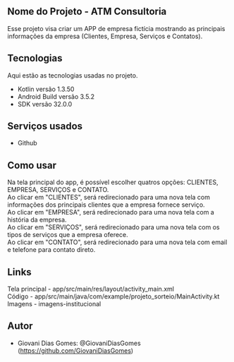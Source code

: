 ## Nome do Projeto - ATM Consultoria

Esse projeto visa criar um APP de empresa fictícia mostrando as principais informações
da empresa (Clientes, Empresa, Serviços e Contatos).

## Tecnologias 
 
Aqui estão as tecnologias usadas no projeto.
 
* Kotlin versão  1.3.50
* Android Build versão  3.5.2
* SDK versão  32.0.0
 
 
## Serviços usados
 
* Github
 
 
## Como usar
 
Na tela principal do app, é possível escolher quatros opções: CLIENTES, EMPRESA, SERVIÇOS e CONTATO.  
Ao clicar em "CLIENTES", será redirecionado para uma nova tela com informações dos principais clientes
que a empresa fornece serviço.  
Ao clicar em "EMPRESA", será redirecionado para uma nova tela com a história da empresa.  
Ao clicar em "SERVIÇOS", será redirecionado para uma nova tela com os tipos de serviços que
a empresa oferece.  
Ao clicar em "CONTATO", será redirecionado para uma nova tela com email e telefone para contato direto.  


## Links

Tela principal - app/src/main/res/layout/activity_main.xml  
Código - app/src/main/java/com/example/projeto_sorteio/MainActivity.kt  
Imagens - imagens-institucional
 

## Autor
 
* Giovani Dias Gomes: @GiovaniDiasGomes (https://github.com/GiovaniDiasGomes)
